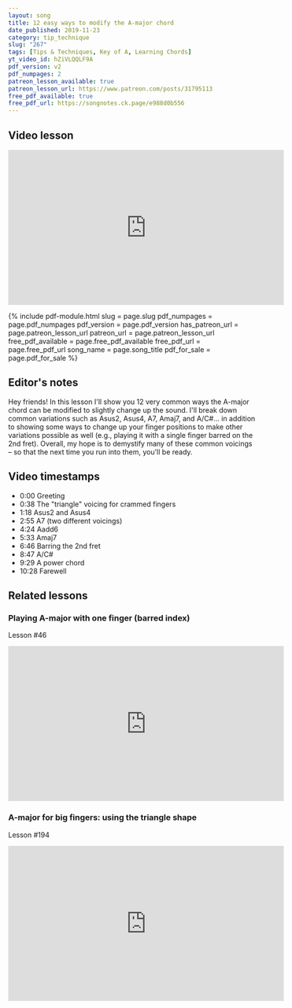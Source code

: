 ```yaml
---
layout: song
title: 12 easy ways to modify the A-major chord
date_published: 2019-11-23
category: tip_technique
slug: "267"
tags: [Tips & Techniques, Key of A, Learning Chords]
yt_video_id: hZiVLQQLF9A
pdf_version: v2
pdf_numpages: 2
patreon_lesson_available: true
patreon_lesson_url: https://www.patreon.com/posts/31795113
free_pdf_available: true
free_pdf_url: https://songnotes.ck.page/e988d0b556
---
```


## Video lesson

<iframe width="560" height="315" src="https://www.youtube.com/embed/hZiVLQQLF9A?showinfo=0" frameborder="0" allowfullscreen></iframe>

{% include pdf-module.html slug = page.slug pdf_numpages = page.pdf_numpages pdf_version = page.pdf_version has_patreon_url = page.patreon_lesson_url patreon_url = page.patreon_lesson_url free_pdf_available = page.free_pdf_available free_pdf_url = page.free_pdf_url song_name = page.song_title pdf_for_sale = page.pdf_for_sale %}

## Editor's notes

Hey friends! In this lesson I'll show you 12 very common ways the A-major chord can be modified to slightly change up the sound. I'll break down common variations such as Asus2, Asus4, A7, Amaj7, and A/C#... in addition to showing some ways to change up your finger positions to make other variations possible as well (e.g., playing it with a single finger barred on the 2nd fret). Overall, my hope is to demystify many of these common voicings – so that the next time you run into them, you'll be ready.

## Video timestamps

- 0:00 Greeting
- 0:38 The "triangle" voicing for crammed fingers
- 1:18 Asus2 and Asus4
- 2:55 A7 (two different voicings)
- 4:24 Aadd6
- 5:33 Amaj7
- 6:46 Barring the 2nd fret
- 8:47 A/C#
- 9:29 A power chord
- 10:28 Farewell

## Related lessons

### Playing A-major with one finger (barred index)

Lesson #46

<iframe width="560" height="315" src="https://www.youtube.com/embed/wUrKhHAT0Fk?showinfo=0" frameborder="0" allowfullscreen></iframe>

### A-major for big fingers: using the triangle shape

Lesson #194

<iframe width="560" height="315" src="https://www.youtube.com/embed/DO1WVBfwG0Y?showinfo=0" frameborder="0" allowfullscreen></iframe>
